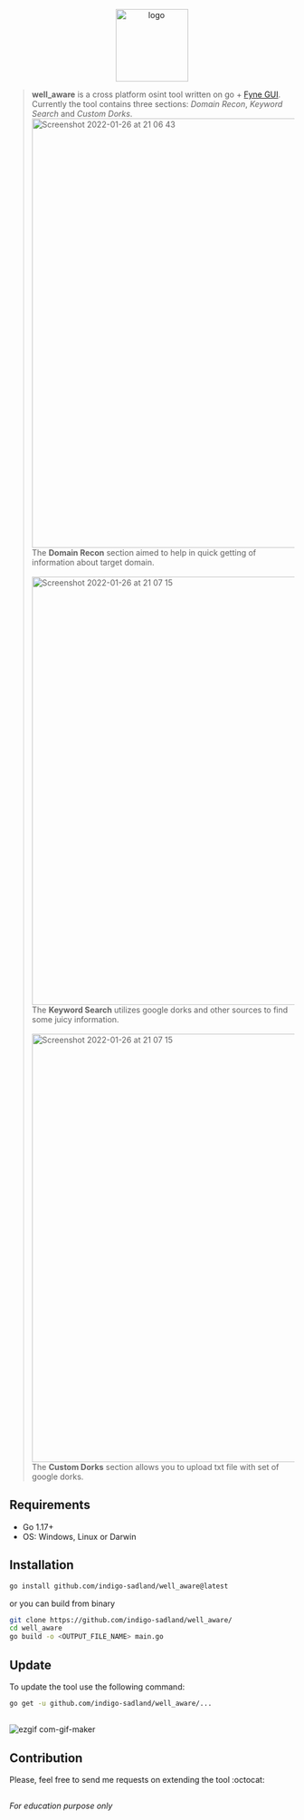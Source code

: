 <p align="center">
  <img  width="128" height="128" src="https://user-images.githubusercontent.com/37074372/154437448-3e82e0fc-ec70-4a32-b640-2184eeac99c4.png" alt="logo"/>
</p>



>**well_aware** is a cross platform osint tool written on go + [Fyne GUI](https://github.com/fyne-io/fyne). \
>Currently the tool contains three sections: *Domain Recon*, *Keyword Search* and *Custom Dorks*.
> <img width="758" alt="Screenshot 2022-01-26 at 21 06 43" src="https://user-images.githubusercontent.com/37074372/154436533-1e73e807-f018-424b-b311-940bf8a7a4a6.PNG"> \
>The **Domain Recon** section aimed to help in quick getting of information about target domain. \
>\
><img width="756" alt="Screenshot 2022-01-26 at 21 07 15" src="https://user-images.githubusercontent.com/37074372/154436656-82ccb8e3-464b-4e48-bb19-e918ccbc2085.PNG">\
>The **Keyword Search** utilizes google dorks and other sources to find some juicy information. \
>\
><img width="756" alt="Screenshot 2022-01-26 at 21 07 15" src="https://user-images.githubusercontent.com/37074372/154436795-f0482eea-dd89-47ab-85d5-6d830366fc5a.PNG">\
>The **Custom Dorks** section allows you to upload txt file with set of google dorks.

## Requirements

- Go 1.17+
- OS: Windows, Linux or Darwin

## Installation

```sh
go install github.com/indigo-sadland/well_aware@latest
```
or you can build from binary
```sh
git clone https://github.com/indigo-sadland/well_aware/
cd well_aware
go build -o <OUTPUT_FILE_NAME> main.go
```

## Update

To update the tool use the following command:
```sh
go get -u github.com/indigo-sadland/well_aware/...
```

## 

![ezgif com-gif-maker](https://user-images.githubusercontent.com/37074372/154744216-adcc14ff-2565-4a7e-acac-8d253fc70b02.gif)


## Contribution
Please, feel free to send me requests on extending the tool :octocat:

##
*For education purpose only*
